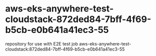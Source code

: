 # aws-eks-anywhere-test-cloudstack-872ded84-7bff-4f69-b5cb-e0b641a41ec3-55
repository for use with E2E test job aws-eks-anywhere-test-cloudstack:872ded84-7bff-4f69-b5cb-e0b641a41ec3-55
